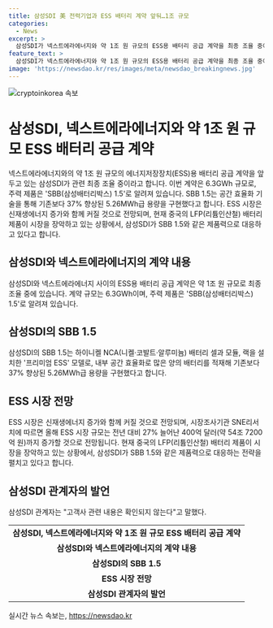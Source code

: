 ```yaml
---
title: 삼성SDI 美 전력기업과 ESS 배터리 계약 앞둬…1조 규모
categories:
  - News
excerpt: >
  삼성SDI가 넥스트에라에너지와 약 1조 원 규모의 ESS용 배터리 공급 계약을 최종 조율 중이다. 계약 규모는 6.3GWh로, 주력 제품은 SBB 1.5로 알려져 있다. 이 제품은 내부 공간 효율화로 기존보다 37% 더 많은 용량을 구현하는 등 신재생에너지 시장과의 연계성으로 ESS 시장이 커질 전망이다. 이에 따라 올해 ESS 시장 규모가 전년 대비 27% 증가할 것으로 전망되며, 삼성SDI는 중국 시장 대응을 위해 LFP 배터리에 SBB 1.5와 같은 제품력을 확보하고 있다.
feature_text: >
  삼성SDI가 넥스트에라에너지와 약 1조 원 규모의 ESS용 배터리 공급 계약을 최종 조율 중이다. 계약 규모는 6.3GWh로, 주력 제품은 SBB 1.5로 알려져 있다. 이 제품은 내부 공간 효율화로 기존보다 37% 더 많은 용량을 구현하는 등 신재생에너지 시장과의 연계성으로 ESS 시장이 커질 전망이다. 이에 따라 올해 ESS 시장 규모가 전년 대비 27% 증가할 것으로 전망되며, 삼성SDI는 중국 시장 대응을 위해 LFP 배터리에 SBB 1.5와 같은 제품력을 확보하고 있다.
image: 'https://newsdao.kr/res/images/meta/newsdao_breakingnews.jpg'
---
```


<p><img src="https://newsdao.kr/res/images/meta/newsdao_breakingnews.jpg" alt="cryptoinkorea 속보" /></p>

<h1>삼성SDI, 넥스트에라에너지와 약 1조 원 규모 ESS 배터리 공급 계약</h1>

<p data-ke-size="size16"></p>

<p>넥스트에라에너지와의 약 1조 원 규모의 에너지저장장치(ESS)용 배터리 공급 계약을 앞두고 있는 삼성SDI가 관련 최종 조율 중이라고 합니다. 이번 계약은 6.3GWh 규모로, 주력 제품은 'SBB(삼성배터리박스) 1.5'로 알려져 있습니다. SBB 1.5는 공간 효율화 기술을 통해 기존보다 37% 향상된 5.26MWh급 용량을 구현했다고 합니다. ESS 시장은 신재생에너지 증가와 함께 커질 것으로 전망되며, 현재 중국의 LFP(리튬인산철) 배터리 제품이 시장을 장악하고 있는 상황에서, 삼성SDI가 SBB 1.5와 같은 제품력으로 대응하고 있다고 합니다.</p>

<h2>삼성SDI와 넥스트에라에너지의 계약 내용</h2>

<p>삼성SDI와 넥스트에라에너지 사이의 ESS용 배터리 공급 계약은 약 1조 원 규모로 최종 조율 중에 있습니다. 계약 규모는 6.3GWh이며, 주력 제품은 'SBB(삼성배터리박스) 1.5'로 알려져 있습니다.</p>

<h2>삼성SDI의 SBB 1.5</h2>

<p>삼성SDI의 SBB 1.5는 하이니켈 NCA(니켈·코발트·알루미늄) 배터리 셀과 모듈, 랙을 설치한 '프리미엄 ESS' 모델로, 내부 공간 효율화로 많은 양의 배터리를 적재해 기존보다 37% 향상된 5.26MWh급 용량을 구현했다고 합니다.</p>

<h2>ESS 시장 전망</h2>

<p>ESS 시장은 신재생에너지 증가와 함께 커질 것으로 전망되며, 시장조사기관 SNE리서치에 따르면 올해 ESS 시장 규모는 전년 대비 27% 늘어난 400억 달러(약 54조 7200억 원)까지 증가할 것으로 전망됩니다. 현재 중국의 LFP(리튬인산철) 배터리 제품이 시장을 장악하고 있는 상황에서, 삼성SDI가 SBB 1.5와 같은 제품력으로 대응하는 전략을 펼치고 있다고 합니다.</p>

<h2>삼성SDI 관계자의 발언</h2>

<p>삼성SDI 관계자는 "고객사 관련 내용은 확인되지 않는다"고 말했다.</p>

<p data-ke-size="size16"></p>

<table>
<tbody>
<tr>
<td style="text-align: center; height: 17px;"><b>삼성SDI, 넥스트에라에너지와 약 1조 원 규모 ESS 배터리 공급 계약</b></td>
</tr>
<tr>
<td style="text-align: center; height: 17px;"><b>삼성SDI와 넥스트에라에너지의 계약 내용</b></td>
</tr>
<tr>
<td style="text-align: center; height: 17px;"><b>삼성SDI의 SBB 1.5</b></td>
</tr>
<tr>
<td style="text-align: center; height: 17px;"><b>ESS 시장 전망</b></td>
</tr>
<tr>
<td style="text-align: center; height: 17px;"><b>삼성SDI 관계자의 발언</b></td>
</tr>
</tbody>
</table>
실시간 뉴스 속보는, <a href="https://newsdao.kr" rel="dofollow">https://newsdao.kr</a>


